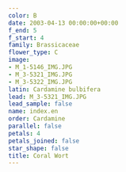 ```yaml
---
color: B
date: 2003-04-13 00:00:00+00:00
f_end: 5
f_start: 4
family: Brassicaceae
flower_type: C
image:
- M_1-5146_IMG.JPG
- M_3-5321_IMG.JPG
- M_3-5322_IMG.JPG
latin: Cardamine bulbifera
lead: M_3-5321_IMG.JPG
lead_sample: false
name: index.en
order: Cardamine
parallel: false
petals: 4
petals_joined: false
star_shape: false
title: Coral Wort
---
```

